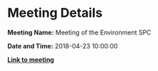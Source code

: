# Meeting Details

**Meeting Name:** Meeting of the Environment SPC

**Date and Time:** 2018-04-23 10:00:00

**<a href="https://www.limerick.ie/council/whats-on/meeting-environment-spc-23-April" target="_blank">Link to meeting</a>**

